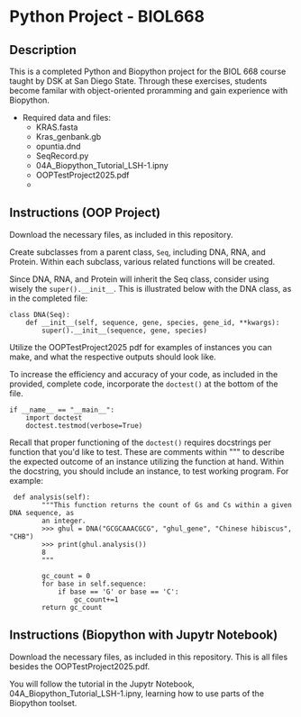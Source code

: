 # Python Project - BIOL668
## Description
This is a completed Python and Biopython project for the BIOL 668 course taught by DSK at San Diego State. Through these exercises, students become familar with object-oriented proramming and gain experience with Biopython.
- Required data and files:
  - KRAS.fasta
  - Kras_genbank.gb
  - opuntia.dnd
  - SeqRecord.py
  - 04A_Biopython_Tutorial_LSH-1.ipny
  - OOPTestProject2025.pdf
  - 

## Instructions (OOP Project)
Download the necessary files, as included in this repository.

Create subclasses from a parent class, ``Seq``, including DNA, RNA, and Protein. Within each subclass, various related functions will be created.

Since DNA, RNA, and Protein will inherit the Seq class, consider using wisely the ``super().__init__``. This is illustrated below with the DNA class, as in the completed file: 

```
class DNA(Seq):
    def __init__(self, sequence, gene, species, gene_id, **kwargs):
        super().__init__(sequence, gene, species)
```

Utilize the OOPTestProject2025 pdf for examples of instances you can make, and what the respective outputs should look like.

To increase the efficiency and accuracy of your code, as included in the provided, complete code, incorporate the ``doctest()`` at the bottom of the file. 

```
if __name__ == "__main__":
    import doctest
    doctest.testmod(verbose=True)
```

Recall that proper functioning of the ``doctest()`` requires docstrings per function that you'd like to test. These are comments within """ to describe the expected outcome of an instance utilizing the function at hand. Within the docstring, you should include an instance, to test working program. For example:

```
 def analysis(self):
        """This function returns the count of Gs and Cs within a given DNA sequence, as
        an integer.
        >>> ghul = DNA("GCGCAAACGCG", "ghul_gene", "Chinese hibiscus", "CHB")
        >>> print(ghul.analysis())
        8
        """
        
        gc_count = 0
        for base in self.sequence:
            if base == 'G' or base == 'C':
                gc_count+=1
        return gc_count
```

## Instructions (Biopython with Jupytr Notebook)

Download the necessary files, as included in this repository. This is all files besides the OOPTestProject2025.pdf.

You will follow the tutorial in the Jupytr Notebook, 04A_Biopython_Tutorial_LSH-1.ipny, learning how to use parts of the Biopython toolset.




